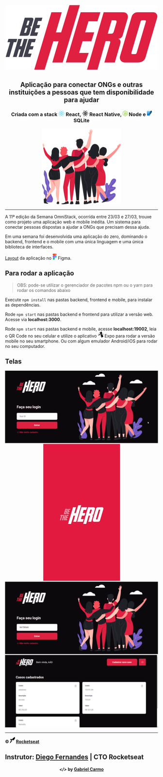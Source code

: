 <!-- então bora codar! -->

<h1 align="center">
    <img alt="" title="" src="github/logo.svg">
</h1>

<h2 align="center"> Aplicação para conectar ONGs e outras instituições a pessoas que tem disponibilidade para ajudar </h2>

<h3 align="center"> Criada com a stack <img src="github/react.png" alt="react" height="18"> React, <img src="github/react-native.png" alt="react-native" height="18"> React Native, <img src="github/node.png" alt="node" height="18"> Node e <img src="github/sqlite.png" alt="node" height="18"> SQLite </h3>

<p align="center"> <img src="github/heroes.png" alt="heroes" height="250"> </p>

---

A 11ª edição da Semana OmniStack, ocorrida entre 23/03 e 27/03, trouxe como projeto uma aplicação web e mobile inédita. Um sistema para conectar pessoas dispostas a ajudar a ONGs que precisam dessa ajuda.

Em uma semana foi desenvolvida uma aplicação do zero, dominando o backend, frontend e o mobile com uma única linguagem e uma única biblioteca de interfaces.

[Layout](https://www.figma.com/file/2C2yvw7jsCOGmaNUDftX9n/Be-The-Hero---OmniStack-11?node-id=0%3A1) da aplicação no <img src="github/figma.png" alt="figma" height="20"> Figma.

## Para rodar a aplicação

> OBS: pode-se utilizar o gerenciador de pacotes npm ou o yarn para rodar os comandos abaixo

Execute ```npm install``` nas pastas backend, frontend e mobile, para instalar as dependências.

Rode ```npm start``` nas pastas backend e frontend para utilizar a versão web. Acesse via **localhost:3000**.

Rode ```npm start``` nas pastas backend e mobile, acesse **localhost:19002**, leia o QR Code no seu celular e utilize o aplicativo <img src="github/expo.png" alt="rocketseat" height="20"> Expo para rodar a versão mobile no seu smartphone. Ou com algum emulador Android/iOS para rodar no seu computador.

## Telas

<p align="center">
    <img alt="" title="" src="github/n1.gif">
    <img alt="" title="" src="github/mobile.gif">
    <img alt="" title="" src="github/n2.gif">
    <img alt="" title="" src="github/n3.gif">
</p>

---

**&copy; <img src="github/rocketseat.svg" alt="rocketseat" height="20"> [Rocketseat](https://rocketseat.com.br/)**

**Instrutor: [Diego Fernandes](https://github.com/diego3g) | CTO Rocketseat**
---

<h4 align="center"> <em>&lt;/&gt;</em> by <a href="https://github.com/gabrielcarmo-s" target="_blank">Gabriel Carmo</a> </h4>
 
